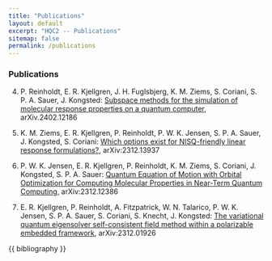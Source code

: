 ```yaml
---
title: "Publications"
layout: default
excerpt: "HQC2 -- Publications"
sitemap: false
permalink: /publications
---
```


### Publications
4. P. Reinholdt, E. R. Kjellgren, J. H. Fuglsbjerg, K. M. Ziems, S. Coriani, S. P. A. Sauer, J. Kongsted:
<a href="https://doi.org/10.48550/arXiv.2402.12186">Subspace methods for the simulation of molecular response properties on a quantum computer</a>,
arXiv.2402.12186

3. K. M. Ziems, E. R. Kjellgren, P. Reinholdt, P. W. K. Jensen, S. P. A. Sauer, J. Kongsted, S. Coriani:
<a href="https://doi.org/10.48550/arXiv.2312.13937">Which options exist for NISQ-friendly linear response formulations?</a>,
arXiv:2312.13937

2. P. W. K. Jensen, E. R. Kjellgren, P. Reinholdt, K. M. Ziems, S. Coriani, J. Kongsted, S. P. A. Sauer:
<a href="https://doi.org/10.48550/arXiv.2312.12386">Quantum Equation of Motion with Orbital Optimization for Computing Molecular Properties in Near-Term Quantum Computing</a>,
arXiv:2312.12386

1. E. R. Kjellgren, P. Reinholdt, A. Fitzpatrick, W. N. Talarico, P. W. K. Jensen, S. P. A. Sauer, S. Coriani, S. Knecht, J. Kongsted:
<a href="https://doi.org/10.48550/arXiv.2312.01926">The variational quantum eigensolver self-consistent field method within a polarizable embedded framework</a>,
arXiv:2312.01926

{{ bibliography }}
